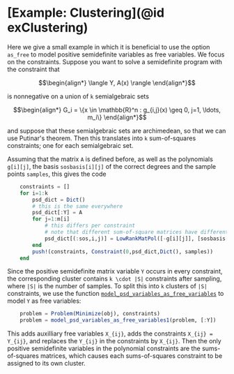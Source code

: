 # [Example: Clustering](@id exClustering)
Here we give a small example in which it is beneficial to use the option `as_free` to model positive semidefinite variables as free variables. We focus on the constraints. Suppose you want to solve a semidefinite program with the constraint that 
```math
\begin{align*}
    \langle Y, A(x) \rangle
\end{align*}
```
is nonnegative on a union of ``k`` semialgebraic sets 
```math
\begin{align*}
    G_i = \{x \in \mathbb{R}^n : g_{i,j}(x) \geq 0, j=1, \ldots, m_i\}
\end{align*}
```
and suppose that these semialgebraic sets are archimedean, so that we can use Putinar's theorem. Then this translates into ``k`` sum-of-squares constraints; one for each semialgebraic set.

Assuming that the matrix `A` is defined before, as well as the polynomials `g[i][j]`, the basis `sosbasis[i][j]` of the correct degrees and the sample points `samples`, this gives the code
```julia
    constraints = []
    for i=1:k
        psd_dict = Dict()
        # this is the same everywhere
        psd_dict[:Y] = A
        for j=1:m[i]
            # this differs per constraint
            # note that different sum-of-square matrices have different names
            psd_dict[(:sos,i,j)] = LowRankMatPol([-g[i][j]], [sosbasis[i][j]])
        end
        push!(constraints, Constraint(0,psd_dict,Dict(), samples))
    end
```
Since the positive semidefinite matrix variable ``Y`` occurs in every constraint, the corresponding cluster contains ``k \cdot |S|`` constraints after sampling, where ``|S|`` is the number of samples. To split this into ``k`` clusters of ``|S|`` constraints, we use the function  [`model_psd_variables_as_free_variables`](@ref) to model ``Y`` as free variables:
```julia
    problem = Problem(Minimize(obj), constraints)
    problem = model_psd_variables_as_free_variables1(problem, [:Y])
```
This adds auxilliary free variables ``X_{ij}``, adds the constraints ``X_{ij} = Y_{ij}``, and replaces the ``Y_{ij}`` in the constraints by ``X_{ij}``. Then the only positive semidefinite variables in the polynomial constraints are the sums-of-squares matrices, which causes each sums-of-squares constraint to be assigned to its own cluster.

